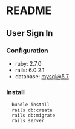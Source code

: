 # README
## User Sign In

### Configuration
  - ruby: 2.7.0
  - rails: 6.0.2.1
  - database: mysql@5.7

### Install
  ```
    bundle install
    rails db:create
    rails db:migrate
    rails server
  ``` 